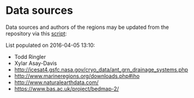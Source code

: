 # Data sources

Data sources and authors of the regions may be updated from the repository via
this [script](list_contributors.sh):

List populated on 2016-04-05 13:10:

 * Todd Ringler
 * Xylar Asay-Davis
 * http://icesat4.gsfc.nasa.gov/cryo_data/ant_grn_drainage_systems.php
 * http://www.marineregions.org/downloads.php#iho
 * http://www.naturalearthdata.com/
 * https://www.bas.ac.uk/project/bedmap-2/
